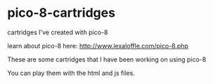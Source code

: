 # pico-8-cartridges
cartridges I've created with pico-8


learn about pico-8 here: 
http://www.lexaloffle.com/pico-8.php

These are some cartridges that I have been working on using pico-8

You can play them with the html and js files.

